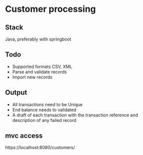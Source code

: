# Customer processing

## Stack
Java, preferably with springboot

## Todo
- Supported formats CSV, XML
- Parse and validate records
- Import new records

## Output
- All transactions need to be Unique
- End balance needs to validated
- A draft of each transaction with the transaction reference and description of any failed record

## mvc access
https://localhost:8080/customers/
